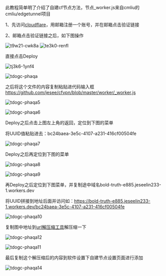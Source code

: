 此教程简单明了介绍了自建cf节点方法，节点_worker.js来自cmliu的cmliu/edgetunnel项目

1、先访问[cloudflare](https://dash.cloudflare.com/login)，用邮箱注册一个账号，并在邮箱点击验证链接

2、邮箱点击验证链接之后，如下图操作


![t9w21-cwk8a](./images-create-cloudflare/1.png)
![te3k0-renfl](./images-create-cloudflare/2.png)

直接点击Deploy

![tj3k6-1ynf4](./images-create-cloudflare/3.png)

![tdogc-phaqa](./images-create-cloudflare/4.png)

之后将这个文件的内容复制粘贴进代码输入框
https://github.com/jesee/cfvpn/blob/master/worker/_worker.js

![tdogc-phaqa5](./images-create-cloudflare/5.png)

![tdogc-phaqa6](./images-create-cloudflare/6.png)

Deploy之后点击上图左上角的返回，定位到下图的菜单

将UUID值粘贴进去：bc24baea-3e5c-4107-a231-416cf00504fe

![tdogc-phaqa7](./images-create-cloudflare/7.png)

Deploy之后再定位到下图的菜单

![tdogc-phaqa8](./images-create-cloudflare/8.png)

![tdogc-phaqa9](./images-create-cloudflare/9.png)

再Deploy之后定位到下图菜单，并复制途中域名bold-truth-e885.jeseelin233-1.workers.dev

将UUID拼接到地址后面并访问如：https://bold-truth-e885.jeseelin233-1.workers.dev/bc24baea-3e5c-4107-a231-416cf00504fe

![tdogc-phaqa10](./images-create-cloudflare/10.png)

复制图中地址到[url解压缩工具](https://www.bejson.com/enc/urlencode/)解压缩一下

![tdogc-phaqa12](./images-create-cloudflare/12.png)

![tdogc-phaqa11](./images-create-cloudflare/11.png)

最后复制这个解压缩后的内容到软件设置下自建节点设置页面进行添加

![tdogc-phaqa14](./images-create-cloudflare/14.png)
